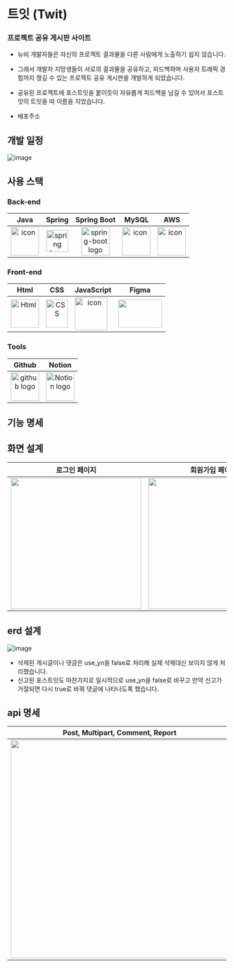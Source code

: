 # 트잇 (Twit)
###  프로젝트 공유 게시판 사이트
- 뉴비 개발자들은 자신의 프로젝트 결과물을 다른 사람에게 노출하기 쉽지 않습니다.
- 그래서 개발자 지망생들이 서로의 결과물을 공유하고, 피드백하며 사용자 트래픽 경험까지 챙길 수 있는 프로젝트 공유 게시판을 개발하게 되었습니다.
- 공유된 프로젝트에 포스트잇을 붙이듯이 자유롭게 피드백을 남길 수 있어서 포스트잇의 트잇을 따 이름을 지었습니다.

- 배포주소

## 개발 일정
![image](https://github.com/user-attachments/assets/1d37df8e-b473-42a3-b8ca-3a8c17caea4a)

## 사용 스택
### Back-end
|   Java   |   Spring   |   Spring Boot   |   MySQL   |   AWS   |
| :----------------------------------------------------------: | :----------------------------------------------------------: | :----------------------------------------------------------: | :----------------------------------------------------------: | :----------------------------------------------------------: |
| <div style="display: flex; align-items: flex-start;"><img src="https://techstack-generator.vercel.app/java-icon.svg" alt="icon" width="65" height="65" /></div> | <img alt="spring logo" src="https://www.vectorlogo.zone/logos/springio/springio-icon.svg" height="50" width="50" > | <img alt="spring-boot logo" src="https://t1.daumcdn.net/cfile/tistory/27034D4F58E660F616" width="65" height="65" > | <div style="display: flex; align-items: flex-start;"><img src="https://techstack-generator.vercel.app/mysql-icon.svg" alt="icon" width="65" height="65" /></div> | <div style="display: flex; align-items: flex-start;"><img src="https://techstack-generator.vercel.app/aws-icon.svg" alt="icon" width="65" height="65" /></div> |

### Front-end
|     Html     |     CSS     |     JavaScript     |     Figma     |  
| :----------------------------------------------------------: | :----------------------------------------------------------: | :----------------------------------------------------------: | :----------------------------------------------------------: | 
| <img alt="Html" src ="https://upload.wikimedia.org/wikipedia/commons/thumb/6/61/HTML5_logo_and_wordmark.svg/440px-HTML5_logo_and_wordmark.svg.png" width="65" height="65" /> | <div style="display: flex; align-items: flex-start;"><img src="https://user-images.githubusercontent.com/111227745/210204643-4c3d065c-59ec-481d-ac13-cea795730835.png" alt="CSS" width="50" height="65" /></div> | <div style="display: flex; align-items: flex-start;"><img src="https://techstack-generator.vercel.app/js-icon.svg" alt="icon" width="75" height="75" /></div> | <div style="display: flex; align-items: flex-start;"><img src="https://www.vectorlogo.zone/logos/figma/figma-icon.svg" width="100" height="65"/></div>  |

### Tools
| Github | Notion | 
| :--------: | :------: |
| <img alt="github logo" src="https://techstack-generator.vercel.app/github-icon.svg" width="65" height="65"> | <img alt="Notion logo" src="https://www.notion.so/cdn-cgi/image/format=auto,width=640,quality=100/front-static/shared/icons/notion-app-icon-3d.png" height="65" width="65"> |

## 기능 명세



## 화면 설계
|                             로그인 페이지                              |                          회원가입 페이지                          |
|:----------------------------------------------------------------:|:---------------------------------------------------------------:|
| <img src="https://github.com/user-attachments/assets/357da657-3e4d-45c9-92c4-cc52f58e3a2d" style="width: 300px"> | <img src="https://github.com/user-attachments/assets/d66b0423-cda0-4c74-87b5-552e3b9f539b" style="width: 300px"> |

## erd 설계
![image](https://github.com/user-attachments/assets/eb5c66c4-647d-4d2b-b45a-97f4c27e8824)

- 삭제된 게시글이나 댓글은 use_yn을 false로 처리해 실제 삭제대신 보이지 않게 처리했습니다.
- 신고된 포스트잇도 마찬가지로 일시적으로 use_yn을 false로 바꾸고 만약 신고가 거절되면 다시 true로 바꿔 댓글에 나타나도록 했습니다.

## api 명세
| Post, Multipart, Comment, Report | Notice, Scrap, User |
|:----------------------------------------------------------------:|:---------------------------------------------------------------:|
| <img src="https://github.com/user-attachments/assets/a5b24be9-85f8-4db1-b2f2-2407960079b0" style="width: 500px"> | <img src="https://github.com/user-attachments/assets/2a16ec45-74d7-47ee-8d05-a16890a460f8" style="width: 500px"> |

